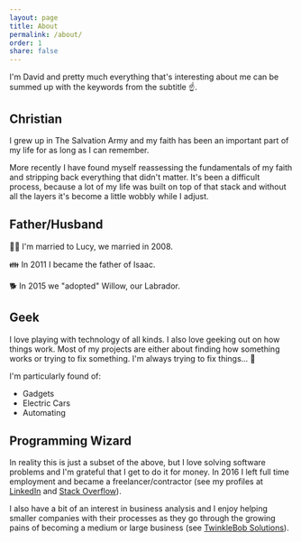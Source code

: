 ```yaml
---
layout: page
title: About
permalink: /about/
order: 1
share: false
---
```


I'm David and pretty much everything that's interesting about me can be summed up with the keywords from the subtitle :point_up:.

## Christian

I grew up in The Salvation Army and my faith has been an important part of my life for as long as I can remember.

More recently I have found myself reassessing the fundamentals of my faith and stripping back everything that didn't matter. It's been a difficult process, because a lot of my life was built on top of that stack and without all the layers it's become a little wobbly while I adjust.

## Father/Husband

:bride_with_veil: I'm married to Lucy, we married in 2008.

:family: In 2011 I became the father of Isaac.

:dog2: In 2015 we "adopted" Willow, our Labrador.

## Geek

I love playing with technology of all kinds. I also love geeking out on how things work. Most of my projects are either about finding how something works or trying to fix something. I'm always trying to fix things... :hammer:

I'm particularly found of:

* Gadgets
* Electric Cars
* Automating

## Programming Wizard

In reality this is just a subset of the above, but I love solving software problems and I'm grateful that I get to do it for money. In 2016 I left full time employment and became a freelancer/contractor (see my profiles at [LinkedIn](https://www.linkedin.com/in/davidlumm/) and [Stack Overflow](http://stackoverflow.com/users/story/1016336)).

I also have a bit of an interest in business analysis and I enjoy helping smaller companies with their processes as they go through the growing pains of becoming a medium or large business (see [TwinkleBob Solutions](http://twinklebob.co.uk)).
